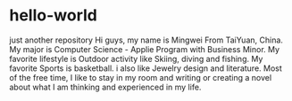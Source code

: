 # hello-world
just another repository
Hi guys, my name is Mingwei
From TaiYuan, China.
My major is Computer Science - Applie Program
with Business Minor.
My favorite lifestyle is Outdoor activity like Skiing, diving and fishing.
My favorite Sports is basketball.
i also like Jewelry design and literature. Most of the free time, I like to stay in my room and writing or creating a novel about what I am thinking and experienced in my life.

